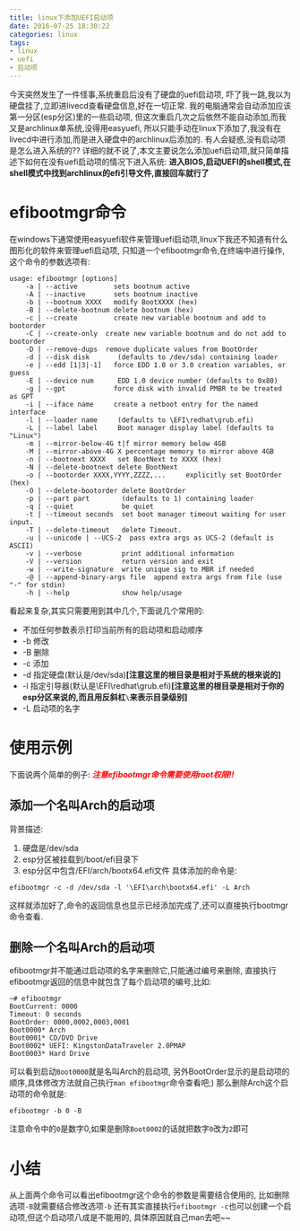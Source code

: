 ```yaml
---
title: linux下添加UEFI启动项
date: 2016-07-25 18:30:22
categories: linux
tags:
- linux
- uefi
- 启动项
---
```


今天突然发生了一件怪事,系统重启后没有了硬盘的uefi启动项, 吓了我一跳,我以为硬盘挂了,立即进livecd查看硬盘信息,好在一切正常.
我的电脑通常会自动添加应该第一分区(esp分区)里的一些启动项, 但这次重启几次之后依然不能自动添加,而我又是archlinux单系统,没得用easyuefi,
所以只能手动在linux下添加了,我没有在livecd中进行添加,而是进入硬盘中的archlinux后添加的.
有人会疑惑,没有启动项是怎么进入系统的??
详细的就不说了,本文主要说怎么添加uefi启动项,就只简单描述下如何在没有uefi启动项的情况下进入系统:
**进入BIOS,启动UEFI的shell模式,在shell模式中找到archlinux的efi引导文件,直接回车就行了**

# efibootmgr命令
在windows下通常使用easyuefi软件来管理uefi启动项,linux下我还不知道有什么图形化的软件来管理uefi启动项,
只知道一个efibootmgr命令,在终端中进行操作,这个命令的参数选项有:
``` shell
usage: efibootmgr [options]
	-a | --active         sets bootnum active
	-A | --inactive       sets bootnum inactive
	-b | --bootnum XXXX   modify BootXXXX (hex)
	-B | --delete-bootnum delete bootnum (hex)
	-c | --create         create new variable bootnum and add to bootorder
	-C | --create-only	create new variable bootnum and do not add to bootorder
	-D | --remove-dups	remove duplicate values from BootOrder
	-d | --disk disk       (defaults to /dev/sda) containing loader
	-e | --edd [1|3|-1]   force EDD 1.0 or 3.0 creation variables, or guess
	-E | --device num      EDD 1.0 device number (defaults to 0x80)
	-g | --gpt            force disk with invalid PMBR to be treated as GPT
	-i | --iface name     create a netboot entry for the named interface
	-l | --loader name     (defaults to \EFI\redhat\grub.efi)
	-L | --label label     Boot manager display label (defaults to "Linux")
	-m | --mirror-below-4G t|f mirror memory below 4GB
	-M | --mirror-above-4G X percentage memory to mirror above 4GB
	-n | --bootnext XXXX   set BootNext to XXXX (hex)
	-N | --delete-bootnext delete BootNext
	-o | --bootorder XXXX,YYYY,ZZZZ,...     explicitly set BootOrder (hex)
	-O | --delete-bootorder delete BootOrder
	-p | --part part        (defaults to 1) containing loader
	-q | --quiet            be quiet
	-t | --timeout seconds  set boot manager timeout waiting for user input.
	-T | --delete-timeout   delete Timeout.
	-u | --unicode | --UCS-2  pass extra args as UCS-2 (default is ASCII)
	-v | --verbose          print additional information
	-V | --version          return version and exit
	-w | --write-signature  write unique sig to MBR if needed
	-@ | --append-binary-args file  append extra args from file (use "-" for stdin)
	-h | --help             show help/usage
```
看起来复杂,其实只需要用到其中几个,下面说几个常用的:
* 不加任何参数表示打印当前所有的启动项和启动顺序
* -b 修改
* -B 删除
* -c 添加
* -d 指定硬盘(默认是/dev/sda)**[注意这里的根目录是相对于系统的根来说的]**
* -l 指定引导器(默认是\EFI\redhat\grub.efi)**[注意这里的根目录是相对于你的esp分区来说的,而且用反斜杠`\`来表示目录级别]**
* -L 启动项的名字

# 使用示例
下面说两个简单的例子:
<font color=red>***注意efibootmgr命令需要使用root权限!!***</font>

## 添加一个名叫Arch的启动项
背景描述:
1. 硬盘是/dev/sda
2. esp分区被挂载到/boot/efi目录下
3. esp分区中包含/EFI/arch/bootx64.efi文件
具体添加的命令是:
``` shell
efibootmgr -c -d /dev/sda -l '\EFI\arch\bootx64.efi' -L Arch
```
这样就添加好了,命令的返回信息也显示已经添加完成了,还可以直接执行bootmgr命令查看.

## 删除一个名叫Arch的启动项
efibootmgr并不能通过启动项的名字来删除它,只能通过编号来删除,
直接执行efibootmgr返回的信息中就包含了每个启动项的编号,比如:
``` shell
~# efibootmgr
BootCurrent: 0000
Timeout: 0 seconds
BootOrder: 0000,0002,0003,0001
Boot0000* Arch
Boot0001* CD/DVD Drive 
Boot0002* UEFI: KingstonDataTraveler 2.0PMAP
Boot0003* Hard Drive
```
可以看到启动`Boot0000`就是名叫Arch的启动项,
另外BootOrder显示的是启动项的顺序,具体修改方法就自己执行`man efibootmgr`命令查看吧;)
那么删除Arch这个启动项的命令就是:
``` shell
efibootmgr -b 0 -B
```
注意命令中的`0`是数字0,如果是删除`Boot0002`的话就把数字`0`改为`2`即可

# 小结
从上面两个命令可以看出efibootmgr这个命令的参数是需要结合使用的,
比如删除选项`-B`就需要结合修改选项`-b`
还有其实直接执行`efibootmgr -c`也可以创建一个启动项,但这个启动项八成是不能用的,
具体原因就自己man去吧~~

